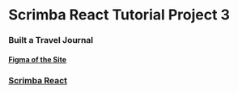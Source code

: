 # Scrimba React Tutorial Project 3

### Built a Travel Journal

#### [Figma of the Site](https://www.figma.com/file/QG4cOExkdbIbhSfWJhs2gs/Travel-Journal?node-id=0%3A1&mode=dev)

### [Scrimba React](https://scrimba.com/learn/learnreact)
